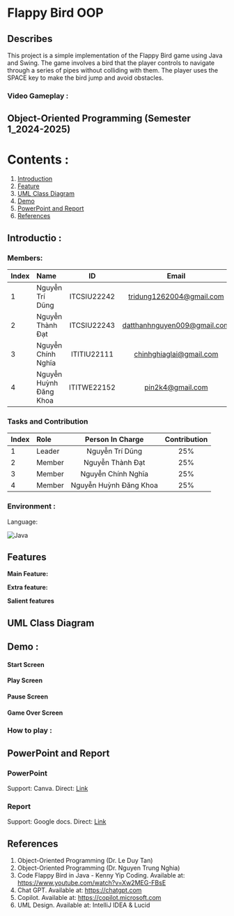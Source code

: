 # Flappy Bird OOP

## Describes
This project is a simple implementation of the Flappy Bird game using Java and Swing. The game involves a bird that the player controls to navigate through a series of pipes without colliding with them. The player uses the SPACE key to make the bird jump and avoid obstacles.

### Video Gameplay :

## Object-Oriented Programming (Semester 1_2024-2025)


# Contents :
1. [Introduction](#introduction)
2. [Feature](#features)
3. [UML Class Diagram](#uml)
4. [Demo](#demo)
5. [PowerPoint and Report](#report)
6. [References](#references)

## Introductio <a name="introduction"></a> :
### Members:
| Index | Name                   |     ID      |              Email               | Github account             |
|:------|:-----------------------|:-----------:|:--------------------------------:|:---------------------------|
| 1     |Nguyễn Trí Dũng| ITCSIU22242|tridung1262004@gmail.com|dungghetcode|
| 2     | Nguyễn Thành Đạt | ITCSIU22243 | datthanhnguyen009@gmail.com | ShiroYuuki0401 |
| 3     |  Nguyễn Chính Nghĩa | ITITIU22111 |  chinhghiaglai@gmail.com|  nghiadz2110|
| 4     | Nguyễn Huỳnh Đăng Khoa| ITITWE22152 |  pin2k4@gmail.com| khoa0610|  

### Tasks and Contribution 
| Index | Role                                                         | Person In Charge | Contribution |
|:------|:-------------------------------------------------------------|:--------------:|:------------:|
| 1     | Leader     |   Nguyễn Trí Dũng |          25%      |
| 2     | Member      |  Nguyễn Thành Đạt    |          25%      |
| 3     | Member  |   Nguyễn Chính Nghĩa   |      25%          |
| 4     | Member |   Nguyễn Huỳnh Đăng Khoa    |          25%      |  

### Environment :
Language:  

![Java](https://img.shields.io/badge/java-%23ED8B00.svg?style=for-the-badge&logo=openjdk&logoColor=white)

## Features <a name="features"></a>
**Main Feature:**

  
**Extra feature:**


**Salient features**


## UML Class Diagram <a name="uml"></a>

## Demo <a name="demo"></a> :

#### Start Screen


#### Play Screen 


#### Pause Screen 


#### Game Over Screen 


### How to play :



## PowerPoint and Report <a name="report"></a>
### PowerPoint
Support: Canva.
Direct: [Link](https://www.canva.com/design/DAGZ458zwSw/tdYHChF1H9X_umqyXr6ZlA/edit)

### Report
Support: Google docs.
Direct: [Link](https://docs.google.com/document/d/1CkPTlfXeYHefpUOfDrV7wZSW125xfiMFL8oGAOVwWsc/edit?tab=t.0#heading=h.gjdgxs)
## References <a name="references"></a>
1. Object-Oriented Programming (Dr. Le Duy Tan)
2. Object-Oriented Programming (Dr. Nguyen Trung Nghia)
3. Code Flappy Bird in Java - Kenny Yip Coding. Available at: https://www.youtube.com/watch?v=Xw2MEG-FBsE
4. Chat GPT. Available at: https://chatgpt.com
5. Copilot. Available at: https://copilot.microsoft.com
6. UML Design. Available at: IntelliJ IDEA & Lucid


